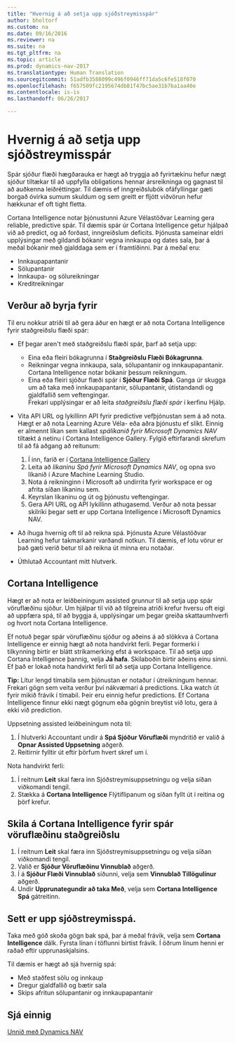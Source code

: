 ```yaml
---
title: "Hvernig á að setja upp sjóðstreymisspár"
author: bholtorf
ms.custom: na
ms.date: 09/16/2016
ms.reviewer: na
ms.suite: na
ms.tgt_pltfrm: na
ms.topic: article
ms.prod: dynamics-nav-2017
ms.translationtype: Human Translation
ms.sourcegitcommit: 51adfb3588099c496f0946ff71da5c6fe518f070
ms.openlocfilehash: f657509fc2195674db81f47bc5ae31b7ba1aa40e
ms.contentlocale: is-is
ms.lasthandoff: 06/26/2017

---
```


# <a name="how-to-make-predictive-cash-flow-forecasts"></a>Hvernig á að setja upp sjóðstreymisspár
Spár sjóður flæði hægðarauka er hægt að tryggja að fyrirtækinu hefur nægt sjóður tiltækar til að uppfylla obligations hennar ársreikninga og gagnast til að auðkenna leiðréttingar. Til dæmis ef inngreiðslubók ofáfyllingar gæti borgað óvirka sumum skuldum og sem greitt er fljótt viðvörun hefur hækkunar ef oft tight fletta. 

Cortana Intelligence notar þjónustunni Azure Vélastöðvar Learning gera reliable, predictive spár. Til dæmis spár úr Cortana Intelligence getur hjálpað við að predict, og að forðast, inngreiðslum deficits. Þjónusta sameinar eldri upplýsingar með gildandi bókanir vegna innkaupa og dates sala, þar á meðal bókanir með gjalddaga sem er í framtíðinni. Þar á meðal eru:
* Innkaupapantanir
* Sölupantanir
* Innkaupa- og sölureikningar
* Kreditreikningar

## <a name="before-you-start"></a>Verður að byrja fyrir  
Til eru nokkur atriði til að gera áður en hægt er að nota Cortana Intelligence fyrir staðgreiðslu flæði spár: 
* Ef þegar aren't með staðgreiðslu flæði spár, þarf að setja upp:
    * Eina eða fleiri bókagrunna í **Staðgreiðslu Flæði Bókagrunna**. 
    * Reikningar vegna innkaupa, sala, sölupantanir og innkaupapantanir. Cortana Intelligence notar bókanir þessum reikningum.
    * Eina eða fleiri sjóður flæði spár í **Sjóður Flæði Spá**. Ganga úr skugga um að taka með innkaupapantanir, sölupantanir, útistandandi og gjaldfallið sem veftengingar.  
    Frekari upplýsingar er að leita _staðgreiðslu flæði spár_ í kerfinu Hjálp. 
* Vita API URL og lykillinn API fyrir predictive vefþjónustan sem á að nota.  
    Hægt er að nota Learning Azure Véla- eða aðra þjónustu ef slíkt. Einnig er almennt líkan sem kallast _spálíkanið fyrir Microsoft Dynamics NAV_ tiltækt á netinu í Cortana Intelligence Gallery. Fylgið eftirfarandi skrefum til að fá aðgang að reitunum:

    1. Í inn, farið er í [Cortana Intelligence Gallery](https://go.microsoft.com/fwlink/?linkid=828352)
    2. Leita að _líkaninu Spá fyrir Microsoft Dynamics NAV_, og opna svo líkanið í Azure Machine Learning Studio.
    3. Nota á reikninginn í Microsoft að undirrita fyrir workspace er og afrita síðan líkaninu sem.
    4. Keyrslan líkaninu og út og þjónustu veftengingar.
    5. Gera API URL og API lykillinn athugasemd. Verður að nota þessar skilríki þegar sett er upp Cortana Intelligence í Microsoft Dynamics NAV.  

* Að íhuga hvernig oft til að reikna spá. Þjónusta Azure Vélastöðvar Learning hefur takmarkanir varðandi notkun. Til dæmis, ef lotu vörur er það gæti verið betur til að reikna út minna eru notaðar. 
* Úthlutað Accountant mitt hlutverk. 

## <a name="set-up-cortana-intelligence"></a>Cortana Intelligence
Hægt er að nota er leiðbeiningum assisted grunnur til að setja upp spár vöruflæðinu sjóður. Um hjálpar til við að tilgreina atriði krefur hversu oft eigi að uppfæra spá, til að byggja á, upplýsingar um þegar greiða skattaumhverfi og hvort nota Cortana Intelligence.  

Ef notuð þegar spár vöruflæðinu sjóður og aðeins á að slökkva á Cortana Intelligence er einnig hægt að nota handvirkt ferli. Þegar formerki í tilkynning birtir er blátt strikamerking efst á workspace. Til að setja upp Cortana Intelligence þannig, velja **Já hafa**. Skilaboðin birtir aðeins einu sinni. Ef það er lokað nota handvirkt ferli til að setja upp Cortana Intelligence.  

**Tip:** Lítur lengd tímabila sem þjónustan er notaður í útreikningum hennar. Frekari gögn sem veita verður því nákvæmari á predictions. Líka watch út fyrir mikið frávik í tímabil. Þeir eru einnig hefur predictions. Ef Cortana Intelligence finnur ekki nægt gögnum eða gögnin breytist við lotu, gera á ekki við prediction. 

Uppsetning assisted leiðbeiningum nota til:
1. Í hlutverki Accountant undir á **Spá Sjóður Vöruflæði** myndritið er valið á **Opnar Assisted Uppsetning** aðgerð.
2. Reitirnir fylltir út eftir þörfum hvert skref um í.

Nota handvirkt ferli:
1. Í reitnum **Leit** skal færa inn Sjóðstreymisuppsetningu og velja síðan viðkomandi tengil.
2. Stækka á **Cortana Intelligence** Flýtiflipanum og síðan fyllt út í reitina og þörf krefur.

## <a name="turn-on-cortana-intelligence-for-cash-flow-forecasts"></a>Skila á Cortana Intelligence fyrir spár vöruflæðinu staðgreiðslu
1. Í reitnum **Leit** skal færa inn Sjóðstreymisuppsetningu og velja síðan viðkomandi tengil.
2. Valið er **Sjóður Vöruflæðinu Vinnublað** aðgerð.
3. Í á **Sjóður Flæði Vinnublað** síðunni, velja sem **Vinnublað Tillögulínur** aðgerð.  
4. Undir **Upprunategundir að taka Með**, velja sem **Cortana Intelligence Spá** gátreitinn.

## <a name="investigate-a-cash-flow-forecast"></a>Sett er upp sjóðstreymisspá.
Taka með góð skoða gögn bak spá, þar á meðal frávik, velja sem **Cortana Intelligence** dálk. Fyrsta línan í töflunni birtist frávik. Í öðrum línum henni er raðað eftir upprunaskjalsins.  

Til dæmis er hægt að sjá hvernig spá:    
* Með staðfest sölu og innkaup 
* Dregur gjaldfallið og bætir sala
* Skips afritun sölupantanir og innkaupapantanir

## <a name="see-also"></a>Sjá einnig  
[Unnið með Dynamics NAV](ui-work-product.md)

